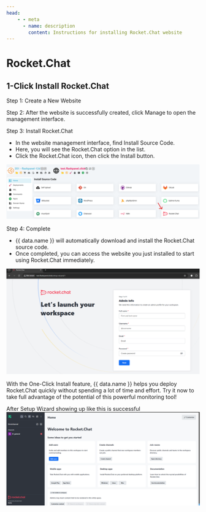 ```yaml
---
head:
    - - meta
      - name: description
        content: Instructions for installing Rocket.Chat website
---
```


<script setup>
import { data } from '../../.vitepress/config.data.ts'
</script>

# Rocket.Chat

## 1-Click Install Rocket.Chat

Step 1: Create a New Website

Step 2: After the website is successfully created, click Manage to open the management interface.

Step 3: Install Rocket.Chat

-   In the website management interface, find Install Source Code.
-   Here, you will see the Rocket.Chat option in the list.
-   Click the Rocket.Chat icon, then click the Install button.

![install rocket.chat](../../images/docs/vi/tutorial/rocket-chat/oneclick-rocket-chat.png)

Step 4: Complete

-   {{ data.name }} will automatically download and install the Rocket.Chat source code.
-   Once completed, you can access the website you just installed to start using Rocket.Chat immediately.

![rocket.chat setup page](../../images/docs/vi/tutorial/rocket-chat/oneclick-finished.png)

With the One-Click Install feature, {{ data.name }} helps you deploy Rocket.Chat quickly without spending a lot of time and effort. Try it now to take full advantage of the potential of this powerful monitoring tool!

After Setup Wizard showing up like this is successful
![](../../images/docs/vi/tutorial/rocket-chat/oneclick-after-setup-wizard.png)
